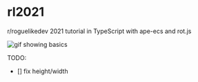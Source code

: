 # rl2021
r/roguelikedev 2021 tutorial in TypeScript with ape-ecs and rot.js

![gif showing basics](https://user-images.githubusercontent.com/6645121/123822418-42c2fb00-d8ca-11eb-9214-d943e1f9617d.gif)

TODO:
- [] fix height/width